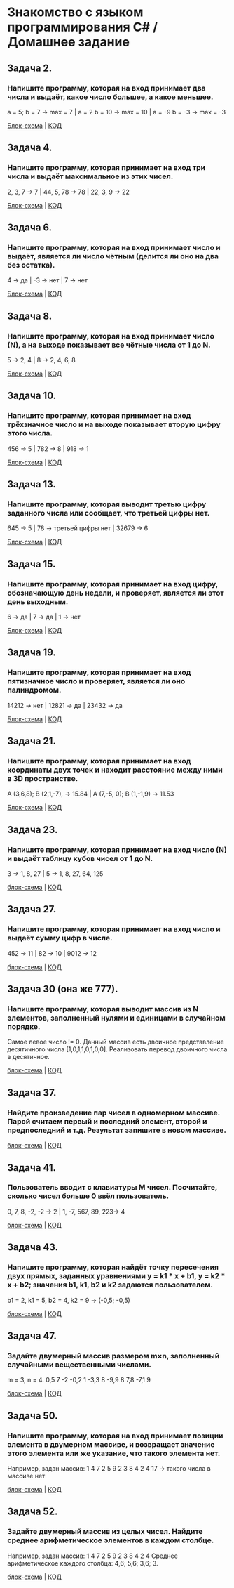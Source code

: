 # Знакомство с языком программирования С# / Домашнее задание

## Задача 2. 
### Напишите программу, которая на вход принимает два числа и выдаёт, какое число большее, а какое меньшее.

a = 5; b = 7 -> max = 7 |
a = 2 b = 10 -> max = 10 |
a = -9 b = -3 -> max = -3

[Блок-схема](./Task_2/diagram.drawio.png) | [КОД](./Task_2/Program.cs)

## Задача 4. 
### Напишите программу, которая принимает на вход три числа и выдаёт максимальное из этих чисел.

2, 3, 7 -> 7 | 44, 5, 78 -> 78 | 22, 3, 9 -> 22

[Блок-схема](./Task_4/diagram.drawio.png) | [КОД](./Task_4/Program.cs)

## Задача 6.
### Напишите программу, которая на вход принимает число и выдаёт, является ли число чётным (делится ли оно на два без остатка).

4 -> да | -3 -> нет | 7 -> нет

[Блок-схема](./Task_6/diagram.drawio.png) | [КОД](./Task_6/Program.cs)

## Задача 8. 
### Напишите программу, которая на вход принимает число (N), а на выходе показывает все чётные числа от 1 до N.

5 -> 2, 4 | 8 -> 2, 4, 6, 8

[Блок-схема](./Task_8/diagram.drawio.png) | [КОД](./Task_8/Program.cs)

## Задача 10.
### Напишите программу, которая принимает на вход трёхзначное число и на выходе показывает вторую цифру этого числа.

456 -> 5 | 782 -> 8 | 918 -> 1

[Блок-схема](./Task_10/diagram.drawio.png) | [КОД](./Task_10/Program.cs)

## Задача 13.
### Напишите программу, которая выводит третью цифру заданного числа или сообщает, что третьей цифры нет.

645 -> 5 | 78 -> третьей цифры нет | 32679 -> 6

[Блок-схема](./Task_13/diagram.drawio.png) | [КОД](./Task_13/Program.cs)

## Задача 15.
### Напишите программу, которая принимает на вход цифру, обозначающую день недели, и проверяет, является ли этот день выходным.

6 -> да | 7 -> да | 1 -> нет

[Блок-схема](./Task_15/diagram.drawio.png) | [КОД](./Task_15/Program.cs)

## Задача 19.
### Напишите программу, которая принимает на вход пятизначное число и проверяет, является ли оно палиндромом.

14212 -> нет | 12821 -> да | 23432 -> да

[Блок-схема](./Task_19/diagram.drawio.png) | [КОД](./Task_19/Program.cs)

## Задача 21.
### Напишите программу, которая принимает на вход координаты двух точек и находит расстояние между ними в 3D пространстве.

A (3,6,8); B (2,1,-7), -> 15.84 | A (7,-5, 0); B (1,-1,9) -> 11.53

[Блок-схема](./Task_21/diagrama.drawio.png) | [КОД](./Task_21/Program.cs)

## Задача 23.
### Напишите программу, которая принимает на вход число (N) и выдаёт таблицу кубов чисел от 1 до N.

3 -> 1, 8, 27 | 5 -> 1, 8, 27, 64, 125

[блок-схема](./Task_23/diagram.drawio.png) | [КОД](./Task_23/Program.cs)

## Задача 27.
### Напишите программу, которая принимает на вход число и выдаёт сумму цифр в числе.

452 -> 11 | 82 -> 10 | 9012 -> 12

[блок-схема](./Task_27/diagram.drawio.png) | [КОД](./Task_27/Program.cs)

## Задача 30 (она же 777).
### Напишите программу, которая выводит массив из N элементов, заполненный нулями и единицами в случайном порядке.
Самое левое число != 0. Данный массив есть двоичное представление десятичного числа [1,0,1,1,0,1,0,0].
Реализовать перевод двоичного числа в десятичное.

[блок-схема](./Task_30_(777)/diagram.drawio.png) | [КОД](./Task_30_(777)/Program.cs)

## Задача 37.
### Найдите произведение пар чисел в одномерном массиве. Парой считаем первый и последний элемент, второй и предпоследний и т.д. Результат запишите в новом массиве.

[блок-схема](./Task_37/diagram.drawio.png) | [КОД](./Task_37/Program.cs)

## Задача 41.
### Пользователь вводит с клавиатуры M чисел. Посчитайте, сколько чисел больше 0 ввёл пользователь.

0, 7, 8, -2, -2 -> 2 | 1, -7, 567, 89, 223-> 4

[блок-схема](./Task_41/diagram.drawio.png) | [КОД](./Task_41/Program.cs)

## Задача 43.
### Напишите программу, которая найдёт точку пересечения двух прямых, заданных уравнениями y = k1 * x + b1, y = k2 * x + b2; значения b1, k1, b2 и k2 задаются пользователем.

b1 = 2, k1 = 5, b2 = 4, k2 = 9 -> (-0,5; -0,5)

[блок-схема](./Task_43/diagram.drawio.png) | [КОД](./Task_43/Program.cs)

## Задача 47. 
### Задайте двумерный массив размером m×n, заполненный случайными вещественными числами.

m = 3, n = 4.
0,5 7 -2 -0,2
1 -3,3 8 -9,9
8 7,8 -7,1 9

[блок-схема](./Task_47/diagram.drawio.png) | [КОД](./Task_47/Program.cs)

## Задача 50. 
### Напишите программу, которая на вход принимает позиции элемента в двумерном массиве, и возвращает значение этого элемента или же указание, что такого элемента нет.

Например, задан массив:
1 4 7 2
5 9 2 3
8 4 2 4
17 -> такого числа в массиве нет

[блок-схема](./Task_50/diagram.drawio.png) | [КОД](./Task_50/Program.cs)

## Задача 52. 
### Задайте двумерный массив из целых чисел. Найдите среднее арифметическое элементов в каждом столбце.

Например, задан массив:
1 4 7 2
5 9 2 3
8 4 2 4
Среднее арифметическое каждого столбца: 4,6; 5,6; 3,6; 3.

[блок-схема]() | [КОД]()